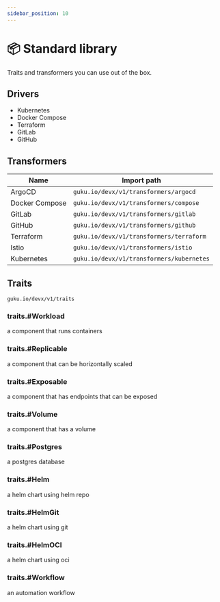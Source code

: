 ```yaml
---
sidebar_position: 10
---
```


# 📦 Standard library

Traits and transformers you can use out of the box.

## Drivers

+ Kubernetes
+ Docker Compose
+ Terraform
+ GitLab
+ GitHub

## Transformers
|Name|Import path|
|-|-|
| ArgoCD    | `guku.io/devx/v1/transformers/argocd` |
| Docker Compose | `guku.io/devx/v1/transformers/compose` |
| GitLab | `guku.io/devx/v1/transformers/gitlab` |
| GitHub | `guku.io/devx/v1/transformers/github` |
| Terraform | `guku.io/devx/v1/transformers/terraform` |
| Istio | `guku.io/devx/v1/transformers/istio` |
| Kubernetes | `guku.io/devx/v1/transformers/kubernetes` |

## Traits 
`guku.io/devx/v1/traits`

### traits.#Workload        
a component that runs containers 
### traits.#Replicable      
a component that can be horizontally scaled 
### traits.#Exposable       
a component that has endpoints that can be exposed 
### traits.#Volume  
a component that has a volume 
### traits.#Postgres        
a postgres database 
### traits.#Helm    
a helm chart using helm repo 
### traits.#HelmGit 
a helm chart using git 
### traits.#HelmOCI 
a helm chart using oci 
### traits.#Workflow        
an automation workflow 